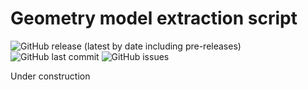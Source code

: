# Geometry model extraction script

![GitHub release (latest by date including pre-releases)](https://img.shields.io/github/v/release/SEA-group/Geometry-model-extraction-demo?include_prereleases)
![GitHub last commit](https://img.shields.io/github/last-commit/SEA-group/Geometry-model-extraction-demo)
![GitHub issues](https://img.shields.io/github/issues-raw/SEA-group/Geometry-model-extraction-demo)

Under construction
